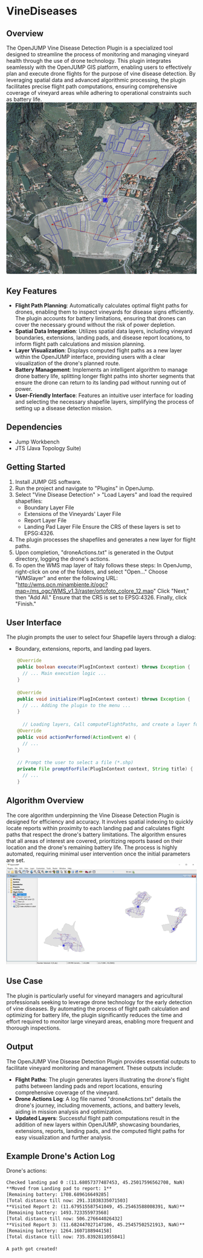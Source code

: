 # VineDiseases

## Overview
The OpenJUMP Vine Disease Detection Plugin is a specialized tool designed to streamline the process of monitoring and managing vineyard health through the use of drone technology. This plugin integrates seamlessly with the OpenJUMP GIS platform, enabling users to effectively plan and execute drone flights for the purpose of vine disease detection. By leveraging spatial data and advanced algorithmic processing, the plugin facilitates precise flight path computations, ensuring comprehensive coverage of vineyard areas while adhering to operational constraints such as battery life.
![](Images/Result1.png)

## Key Features
- **Flight Path Planning**: Automatically calculates optimal flight paths for drones, enabling them to inspect vineyards for disease signs efficiently. The plugin accounts for battery limitations, ensuring that drones can cover the necessary ground without the risk of power depletion.
- **Spatial Data Integration**: Utilizes spatial data layers, including vineyard boundaries, extensions, landing pads, and disease report locations, to inform flight path calculations and mission planning.
- **Layer Visualization**: Displays computed flight paths as a new layer within the OpenJUMP interface, providing users with a clear visualization of the drone's planned route.
- **Battery Management**: Implements an intelligent algorithm to manage drone battery life, splitting longer flight paths into shorter segments that ensure the drone can return to its landing pad without running out of power.
- **User-Friendly Interface**: Features an intuitive user interface for loading and selecting the necessary shapefile layers, simplifying the process of setting up a disease detection mission.

## Dependencies
- Jump Workbench
- JTS (Java Topology Suite)

## Getting Started
1. Install JUMP GIS software.
2. Run the project and navigate to "Plugins" in OpenJump.
3. Select "Vine Disease Detection" > "Load Layers" and load the required shapefiles:
   - Boundary Layer File
   - Extensions of the Vineyards' Layer File
   - Report Layer File
   - Landing Pad Layer File
   Ensure the CRS of these layers is set to EPSG:4326.
4. The plugin processes the shapefiles and generates a new layer for flight paths.
5. Upon completion, "droneActions.txt" is generated in the Output directory, logging the drone's actions.
6. To open the WMS map layer of Italy follows these steps:
In OpenJump, right-click on one of the folders, and select "Open..."
Choose "WMSlayer" and enter the following URL: "http://wms.pcn.minambiente.it/ogc?map=/ms_ogc/WMS_v1.3/raster/ortofoto_colore_12.map"
Click "Next," then "Add All."
Ensure that the CRS is set to EPSG:4326.
Finally, click "Finish."

## User Interface
The plugin prompts the user to select four Shapefile layers through a dialog:
- Boundary, extensions, reports, and landing pad layers.

```java
    @Override
    public boolean execute(PlugInContext context) throws Exception {
      // ... Main execution logic ...
    }
 
    @Override
    public void initialize(PlugInContext context) throws Exception {
      // ... Adding the plugin to the menu ...
    }
 
      // Loading layers, Call computeFlightPaths, and create a layer for the flight paths
    @Override
    public void actionPerformed(ActionEvent e) {
      // ...
    }
 
    // Prompt the user to select a file (*.shp)
    private File promptForFile(PlugInContext context, String title) {
      // ...
    }
```

## Algorithm Overview
The core algorithm underpinning the Vine Disease Detection Plugin is designed for efficiency and accuracy. It involves spatial indexing to quickly locate reports within proximity to each landing pad and calculates flight paths that respect the drone's battery limitations. The algorithm ensures that all areas of interest are covered, prioritizing reports based on their location and the drone's remaining battery life. The process is highly automated, requiring minimal user intervention once the initial parameters are set.
![](Images/Result0.png)

## Use Case
The plugin is particularly useful for vineyard managers and agricultural professionals seeking to leverage drone technology for the early detection of vine diseases. By automating the process of flight path calculation and optimizing for battery life, the plugin significantly reduces the time and effort required to monitor large vineyard areas, enabling more frequent and thorough inspections.

## Output
The OpenJUMP Vine Disease Detection Plugin provides essential outputs to facilitate vineyard monitoring and management. These outputs include:

- **Flight Paths**: The plugin generates layers illustrating the drone's flight paths between landing pads and report locations, ensuring comprehensive coverage of the vineyard.
- **Drone Actions Log**: A log file named "droneActions.txt" details the drone's journey, including movements, actions, and battery levels, aiding in mission analysis and optimization.
- **Updated Layers**: Successful flight path computations result in the addition of new layers within OpenJUMP, showcasing boundaries, extensions, reports, landing pads, and the computed flight paths for easy visualization and further analysis.
    
## Example Drone's Action Log
Drone's actions:
```
Checked landing pad 0 :(11.68057377487453, 45.25017596562708, NaN)
**Moved from Landing pad to report: 1**
[Remaining battery: 1708.689616649285]
[Total distance till now: 291.31038335071503]
**Visited Report 2: (11.679515587541049, 45.25463588008391, NaN)**
[Remaining battery: 1493.723355973568]
[Total distance till now: 506.276644026432]
**Visited Report 3: (11.682447027147106, 45.25457502521913, NaN)**
[Remaining battery: 1264.1607188944158]
[Total distance till now: 735.8392811055841]

A path got created!
```

